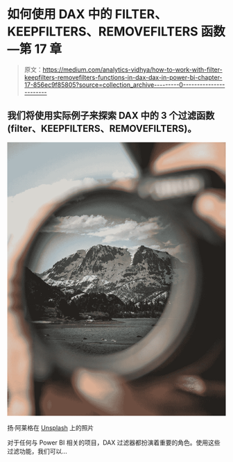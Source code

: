 # 如何使用 DAX 中的 FILTER、KEEPFILTERS、REMOVEFILTERS 函数—第 17 章

> 原文：<https://medium.com/analytics-vidhya/how-to-work-with-filter-keepfilters-removefilters-functions-in-dax-dax-in-power-bi-chapter-17-856ec9f85805?source=collection_archive---------0----------------------->

## 我们将使用实际例子来探索 DAX 中的 3 个过滤函数(filter、KEEPFILTERS、REMOVEFILTERS)。

![](img/a82f6b642a950beddc318eafa11c00a4.png)

扬·阿莱格在 [Unsplash](https://unsplash.com/s/photos/filter?utm_source=unsplash&utm_medium=referral&utm_content=creditCopyText) 上的照片

对于任何与 Power BI 相关的项目，DAX 过滤器都扮演着重要的角色。使用这些过滤功能，我们可以…